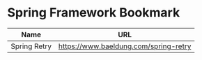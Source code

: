 # Spring Framework Bookmark

Name | URL
--- | --- 
Spring Retry | https://www.baeldung.com/spring-retry
